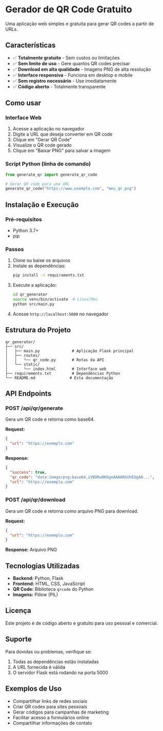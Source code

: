 # Gerador de QR Code Gratuito

Uma aplicação web simples e gratuita para gerar QR codes a partir de URLs.

## Características

- ✅ **Totalmente gratuito** - Sem custos ou limitações
- ✅ **Sem limite de uso** - Gere quantos QR codes precisar
- ✅ **Download em alta qualidade** - Imagens PNG de alta resolução
- ✅ **Interface responsiva** - Funciona em desktop e mobile
- ✅ **Sem registro necessário** - Use imediatamente
- ✅ **Código aberto** - Totalmente transparente

## Como usar

### Interface Web

1. Acesse a aplicação no navegador
2. Digite a URL que deseja converter em QR code
3. Clique em "Gerar QR Code"
4. Visualize o QR code gerado
5. Clique em "Baixar PNG" para salvar a imagem

### Script Python (linha de comando)

```python
from generate_qr import generate_qr_code

# Gerar QR code para uma URL
generate_qr_code("https://www.exemplo.com", "meu_qr.png")
```

## Instalação e Execução

### Pré-requisitos

- Python 3.7+
- pip

### Passos

1. Clone ou baixe os arquivos
2. Instale as dependências:
   ```bash
   pip install -r requirements.txt
   ```
3. Execute a aplicação:
   ```bash
   cd qr_generator
   source venv/bin/activate  # Linux/Mac
   python src/main.py
   ```
4. Acesse `http://localhost:5000` no navegador

## Estrutura do Projeto

```
qr_generator/
├── src/
│   ├── main.py              # Aplicação Flask principal
│   ├── routes/
│   │   └── qr_code.py       # Rotas da API
│   └── static/
│       └── index.html       # Interface web
├── requirements.txt         # Dependências Python
└── README.md               # Esta documentação
```

## API Endpoints

### POST /api/qr/generate
Gera um QR code e retorna como base64.

**Request:**
```json
{
  "url": "https://exemplo.com"
}
```

**Response:**
```json
{
  "success": true,
  "qr_code": "data:image/png;base64,iVBORw0KGgoAAAANSUhEUgAA...",
  "url": "https://exemplo.com"
}
```

### POST /api/qr/download
Gera um QR code e retorna como arquivo PNG para download.

**Request:**
```json
{
  "url": "https://exemplo.com"
}
```

**Response:** Arquivo PNG

## Tecnologias Utilizadas

- **Backend:** Python, Flask
- **Frontend:** HTML, CSS, JavaScript
- **QR Code:** Biblioteca `qrcode` do Python
- **Imagens:** Pillow (PIL)

## Licença

Este projeto é de código aberto e gratuito para uso pessoal e comercial.

## Suporte

Para dúvidas ou problemas, verifique se:
1. Todas as dependências estão instaladas
2. A URL fornecida é válida
3. O servidor Flask está rodando na porta 5000

## Exemplos de Uso

- Compartilhar links de redes sociais
- Criar QR codes para sites pessoais
- Gerar códigos para campanhas de marketing
- Facilitar acesso a formulários online
- Compartilhar informações de contato

